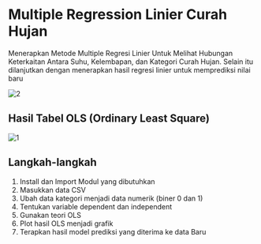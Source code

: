 # Multiple Regression Linier Curah Hujan
Menerapkan Metode Multiple Regresi Linier Untuk Melihat Hubungan Keterkaitan Antara Suhu, Kelembapan, dan Kategori Curah Hujan. Selain itu dilanjutkan dengan menerapkan hasil regresi linier untuk memprediksi nilai baru


![2](https://user-images.githubusercontent.com/87703066/152807209-62e452f8-f81f-4cae-8b9d-094b802d9583.png)


## Hasil Tabel OLS (Ordinary Least Square)

![1](https://user-images.githubusercontent.com/87703066/152807564-1a839f34-4992-4e96-9ff2-a6d18ca2c257.png)


## Langkah-langkah
1. Install dan Import Modul yang dibutuhkan
2. Masukkan data CSV
3. Ubah data kategori menjadi data numerik (biner 0 dan 1)
4. Tentukan variable dependent dan independent
5. Gunakan teori OLS
6. Plot hasil OLS menjadi grafik
7. Terapkan hasil model prediksi yang diterima ke data Baru
